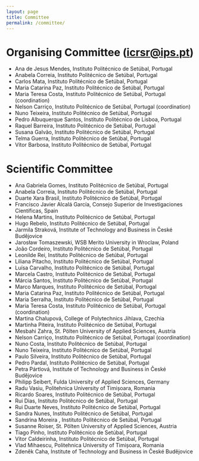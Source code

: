 ```yaml
---
layout: page
title: Committee
permalink: /committee/
---
```


# Organising Committee ([icrsr@ips.pt](mailto:icrsr@ips.pt))
- Ana de Jesus Mendes, Instituto Politécnico de Setúbal, Portugal
- Anabela Correia, Instituto Politécnico de Setúbal, Portugal
- Carlos Mata, Instituto Politécnico de Setúbal, Portugal
- Maria Catarina Paz, Instituto Politécnico de Setúbal, Portugal
- Maria Teresa Costa, Instituto Politécnico de Setúbal, Portugal (coordination)
- Nelson Carriço, Instituto Politécnico de Setúbal, Portugal (coordination)
- Nuno Teixeira, Instituto Politécnico de Setúbal, Portugal
- Pedro Albuquerque Santos, Instituto Politécnico de Lisboa, Portugal
- Raquel Barreira, Instituto Politécnico de Setúbal, Portugal
- Susana Galvão, Instituto Politécnico de Setúbal, Portugal
- Telma Guerra, Instituto Politécnico de Setúbal, Portugal
- Vítor Barbosa, Instituto Politécnico de Setúbal, Portugal

# Scientific Committee
- Ana Gabriela Gomes, Instituto Politécnico de Setúbal, Portugal
- Anabela Correia, Instituto Politécnico de Setúbal, Portugal
- Duarte Xara Brasil, Instituto Politécnico de Setúbal, Portugal
- Francisco Javier Alcalá García, Consejo Superior de Investigaciones Científicas, Spain
- Helena Martins, Instituto Politécnico de Setúbal, Portugal
- Hugo Rebelo, Instituto Politécnico de Setúbal, Portugal
- Jarmila Straková, Institute of Technology and Business in České Budějovice
- Jarosław Tomaszewski, WSB Merito University in Wroclaw, Poland
- João Cordeiro, Instituto Politécnico de Setúbal, Portugal
- Leonilde Rei, Instituto Politécnico de Setúbal, Portugal
- Liliana Pitacho, Instituto Politécnico de Setúbal, Portugal
- Luísa Carvalho, Instituto Politécnico de Setúbal, Portugal
- Marcela Castro, Instituto Politécnico de Setúbal, Portugal
- Márcia Santos, Instituto Politécnico de Setúbal, Portugal
- Marco Marques, Instituto Politécnico de Setúbal, Portugal
- Maria Catarina Paz, Instituto Politécnico de Setúbal, Portugal
- Maria Serralha, Instituto Politécnico de Setúbal, Portugal
- Maria Teresa Costa, Instituto Politécnico de Setúbal, Portugal (coordination)
- Martina Chalupová, College of Polytechnics Jihlava, Czechia
- Martinha Piteira, Instituto Politécnico de Setúbal, Portugal
- Mesbahi Zahra, St. Pölten University of Applied Sciences, Austria
- Nelson Carriço, Instituto Politécnico de Setúbal, Portugal (coordination)
- Nuno Costa, Instituto Politécnico de Setúbal, Portugal
- Nuno Teixeira, Instituto Politécnico de Setúbal, Portugal  
- Paulo Silveira, Instituto Politécnico de Setúbal, Portugal
- Pedro Pardal, Instituto Politécnico de Setúbal, Portugal
- Petra Pártlová, Institute of Technology and Business in České Budějovice
- Philipp Seibert, Fulda University of Applied Sciences, Germany
- Radu Vasiu, Politehnica University of Timișoara, Romania
- Ricardo Soares, Instituto Politécnico de Setúbal, Portugal
- Rui Dias, Instituto Politécnico de Setúbal, Portugal
- Rui Duarte Neves, Instituto Politécnico de Setúbal, Portugal
- Sandra Nunes, Instituto Politécnico de Setúbal, Portugal
- Sandrina Moreira , Instituto Politécnico de Setúbal, Portugal
- Susanne Roiser, St. Pölten University of Applied Sciences, Austria
- Tiago Pinho, Instituto Politécnico de Setúbal, Portugal
- Vítor Caldeirinha, Instituto Politécnico de Setúbal, Portugal
- Vlad Mihaescu, Politehnica University of Timișoara, Romania
- Zdeněk Caha, Institute of Technology and Business in České Budějovice
